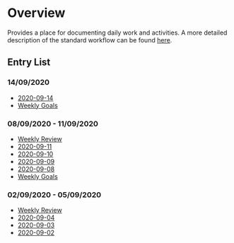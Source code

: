 # Overview

Provides a place for documenting daily work and activities. A more detailed
description of the standard workflow can be found [here](WorkflowSpec.md).


## Entry List

### 14/09/2020
* [2020-09-14](2020-09-14.md)
* [Weekly Goals](goals-2020-09-14.md)

### 08/09/2020 - 11/09/2020
* [Weekly Review](review-2020-09-11.md)
* [2020-09-11](2020-09-11.md)
* [2020-09-10](2020-09-10.md)
* [2020-09-09](2020-09-09.md)
* [2020-09-08](2020-09-08.md)
* [Weekly Goals](goals-2020-09-08.md)

### 02/09/2020 - 05/09/2020
* [Weekly Review](review-2020-09-04.md)
* [2020-09-04](2020-09-04.md)
* [2020-09-03](2020-09-03.md)
* [2020-09-02](2020-09-02.md)
